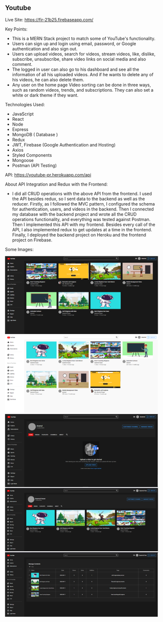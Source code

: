 <h2>Youtube</h2>

Live Site: https://fir-21b25.firebaseapp.com/

Key Points:

- This is a MERN Stack project to match some of YouTube's functionality.
- Users can sign up and login using email, password, or Google authentication and also sign out.
- Users can upload videos, search for videos, stream videos, like, dislike, subscribe, unsubscribe, share video links on social media and also comment.
- The logged in user can also go to his dashboard and see all the information of all his uploaded videos. And if he wants to delete any of his videos, he can also delete them.
- Any user on the home page Video sorting can be done in three ways, such as random videos, trends, and subscriptions. They can also set a white or dark theme if they want.

Technologies Used:

- JavaScript
- React
- Node
- Express
- MongoDB ( Database )
- Redux
- JWT, Firebase (Google Authentication and Hosting)
- Axios
- Styled Components
- Mongoose
- Postman (API Testing)

API: https://youtube-pr.herokuapp.com/api

About API Integration and Redux with the Frontend:

- I did all CRUD operations with the above API from the frontend. I used the API besides redux, so I sent data to the backend as well as the reducer. Firstly, as I followed the MVC pattern, I configured the schema for authentication, users, and videos in the backend. Then I connected my database with the backend project and wrote all the CRUD operations functionality, and everything was tested against Postman. Then I implemented this API with my frontend. Besides every call of the API, I also implemented redux to get updates at a time in the frontend. Finally, I deployed the backend project on Heroku and the frontend project on Firebase.

Some Images:

<img src="./images/YouTube.png"/>
<img src="./images/YouTube (1).png"/>
<img src="./images/1.PNG"/>
<img src="./images/2.PNG"/>
<img src="./images/3.PNG"/>
